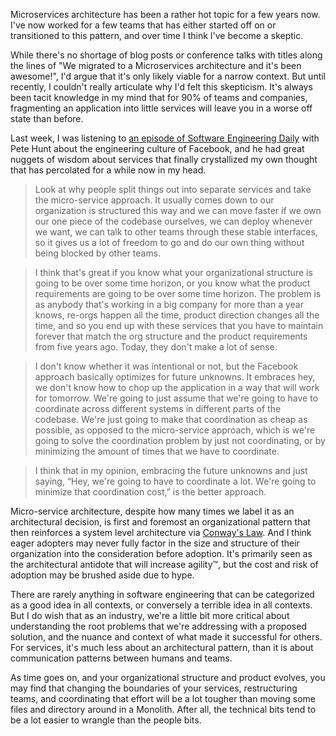 Microservices architecture has been a rather hot topic for a few years now. I've
now worked for a few teams that has either started off on or transitioned to
this pattern, and over time I think I've become a skeptic.

While there's no shortage of blog posts or conference talks with titles along
the lines of "We migrated to a Microservices architecture and it's been
awesome!", I'd argue that it's only likely viable for a narrow context. But
until recently, I couldn't really articulate why I'd felt this skepticism. It's
always been tacit knowledge in my mind that for 90% of teams and companies,
fragmenting an application into little services will leave you in a worse off
state than before.

Last week, I was listening to
[an episode of Software Engineering Daily](https://softwareengineeringdaily.com/2019/05/13/facebook-engineering-with-pete-hunt/)
with Pete Hunt about the engineering culture of Facebook, and he had great
nuggets of wisdom about services that finally crystallized my own thought that
has percolated for a while now in my head.

> Look at why people split things out into separate services and take the
> micro-service approach. It usually comes down to our organization is
> structured this way and we can move faster if we own our one piece of the
> codebase ourselves, we can deploy whenever we want, we can talk to other teams
> through these stable interfaces, so it gives us a lot of freedom to go and do
> our own thing without being blocked by other teams.

> I think that's great if you know what your organizational structure is going
> to be over some time horizon, or you know what the product requirements are
> going to be over some time horizon. The problem is as anybody that's working
> in a big company for more than a year knows, re-orgs happen all the time,
> product direction changes all the time, and so you end up with these services
> that you have to maintain forever that match the org structure and the product
> requirements from five years ago. Today, they don't make a lot of sense.

> I don't know whether it was intentional or not, but the Facebook approach
> basically optimizes for future unknowns. It embraces hey, we don't know how to
> chop up the application in a way that will work for tomorrow. We're going to
> just assume that we're going to have to coordinate across different systems in
> different parts of the codebase. We're just going to make that coordination as
> cheap as possible, as opposed to the micro-service approach, which is we're
> going to solve the coordination problem by just not coordinating, or by
> minimizing the amount of times that we have to coordinate.

> I think that in my opinion, embracing the future unknowns and just saying,
> “Hey, we're going to have to coordinate a lot. We're going to minimize that
> coordination cost,” is the better approach.

Micro-service architecture, despite how many times we label it as an
architectural decision, is first and foremost an organizational pattern that
then reinforces a system level architecture via
[Conway's Law](https://en.wikipedia.org/wiki/Conway%27s_law). And I think eager
adopters may never fully factor in the size and structure of their organization
into the consideration before adoption. It's primarily seen as the architectural
antidote that will increase agility™, but the cost and risk of adoption may be
brushed aside due to hype.

There are rarely anything in software engineering that can be categorized as a
good idea in all contexts, or conversely a terrible idea in all contexts. But I
do wish that as an industry, we're a little bit more critical about
understanding the root problems that we're addressing with a proposed solution,
and the nuance and context of what made it successful for others. For services,
it's much less about an architectural pattern, than it is about communication
patterns between humans and teams.

As time goes on, and your organizational structure and product evolves, you may
find that changing the boundaries of your services, restructuring teams, and
coordinating that effort will be a lot tougher than moving some files and
directory around in a Monolith. After all, the technical bits tend to be a lot
easier to wrangle than the people bits.
